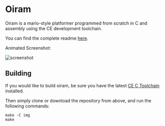 # Oiram
Oiram is a mario-style platformer programmed from scratch in C and assembly using the CE development toolchain.

You can find the complete readme [here](https://github.com/mateoconlechuga/oiram/blob/master/packs/readme.md).

Animated Screenshot:

![screenshot](https://www.cemetech.net/img/ss/003200.gif)

## Building
If you would like to build oiram, be sure you have the latest [CE C Toolchain](https://github.com/CE-Programming/toolchain/releases/latest) installed.

Then simply clone or download the repository from above, and run the following commands:

    make -C img
    make


